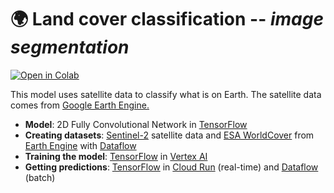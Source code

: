 # 🌍 Land cover classification -- _image segmentation_

[![Open in Colab](https://colab.research.google.com/assets/colab-badge.svg)](https://colab.research.google.com/github/GoogleCloudPlatform/python-docs-samples/blob/main/people-and-planet-ai/land-cover-classification/README.ipynb)

<!-- > [Watch the video in YouTube<br> ![thumbnail](http://img.youtube.com/vi/VIDEO_ID/0.jpg)](https://youtu.be/VIDEO_ID) -->

This model uses satellite data to classify what is on Earth. The satellite data comes from [Google Earth Engine.](https://earthengine.google.com/)

* **Model**: 2D Fully Convolutional Network in [TensorFlow]
* **Creating datasets**: [Sentinel-2] satellite data and [ESA WorldCover] from [Earth Engine] with [Dataflow]
* **Training the model**: [TensorFlow] in [Vertex AI]
* **Getting predictions**: [TensorFlow] in [Cloud Run] (real-time) and [Dataflow] (batch)

[Sentinel-2]: https://developers.google.com/earth-engine/datasets/catalog/COPERNICUS_S2
[ESA WorldCover]: https://developers.google.com/earth-engine/datasets/catalog/ESA_WorldCover_v100

[Cloud Run]: https://cloud.google.com/run
[Dataflow]: https://cloud.google.com/dataflow
[Earth Engine]: https://earthengine.google.com/
[TensorFlow]: https://www.tensorflow.org/
[Vertex AI]: https://cloud.google.com/vertex-ai

